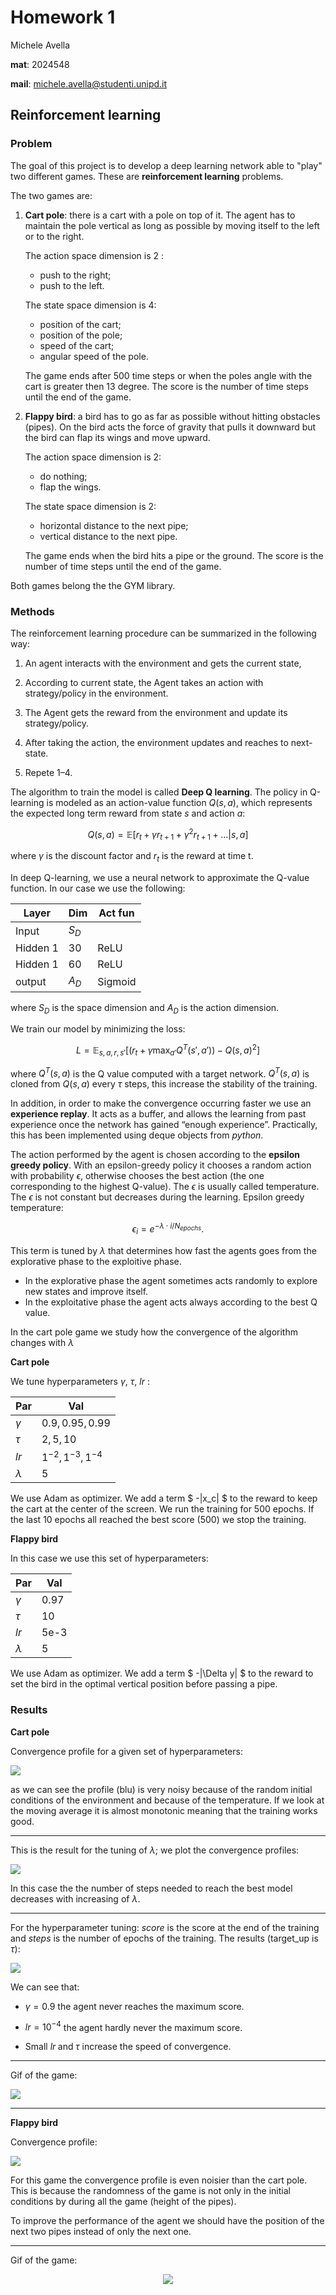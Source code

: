 # Homework 1

Michele Avella

**mat**: 2024548

**mail**: michele.avella@studenti.unipd.it

## Reinforcement learning

### Problem 

The goal of this project is to develop a deep learning network able to "play" two different games. These are **reinforcement learning** problems.

The two games are:

1) **Cart pole**: there is a cart with a pole on top of it. The agent has to maintain the pole vertical as long as possible by moving itself to the left or to the right. 

    The action space dimension is $2$ : 

    - push to the right;
    - push to the left. 
    
    The state space dimension is $4$: 
    
    - position of the cart;
    - position of the pole;
    - speed of the cart;
    - angular speed of the pole.

    The game ends after $500$ time steps or when the poles angle with the cart is greater then $13$ degree. The score is the number of time steps until the end of the game.

2) **Flappy bird**: a bird has to go as far as possible without hitting obstacles (pipes). On the bird acts the force of gravity that pulls it downward but the bird can flap its wings and move upward.

    The action space dimension is $2$:
    
    - do nothing;
    - flap the wings.

    The state space dimension is $2$:

    - horizontal distance to the next pipe;
    - vertical distance to the next pipe.

    The game ends when the bird hits a pipe or the ground. The score is the number of time steps until the end of the game.

Both games belong the the GYM library.

### Methods 

The reinforcement learning procedure can be summarized in the following way:

1) An agent interacts with the environment and gets the current state,

2) According to current state, the Agent takes an action with strategy/policy in the environment.

3) The Agent gets the reward from the environment and update its strategy/policy.

4) After taking the action, the environment updates and reaches to next-state.

5) Repete 1–4.

The algorithm to train the model is called **Deep Q learning**.  The policy in Q-learning is modeled as an action-value function $Q(s, a)$, which represents the expected long term reward from state $s$ and action $a$:

$$
Q(s,a) = \mathbb E [r_t + \gamma r_{t+1} + \gamma^2r_{t+1} + ... | s,a]
$$

where $\gamma$ is the discount factor and $r_t$ is the reward at time t.


In deep Q-learning, we use a neural network to approximate the Q-value function. In our case we use the following:

<center>

| Layer  | Dim | Act fun|
| - | - | - |
| Input | $S_D$ ||
|Hidden 1| $30$ |ReLU |
|Hidden 1| $60$ |ReLU |
| output | $A_D$ |Sigmoid |

</center>

where $S_D$ is the space dimension and $A_D$ is the action dimension. 

We train our model by minimizing the loss:

$$
L = \mathbb E_{s,a,r,s'}[(r_t + \gamma \max _{a'} Q^T(s',a'))- Q(s,a)^2]
$$

where $Q^T(s,a)$ is the Q value computed with a target network. $Q^T(s,a)$ is cloned from $Q(s,a)$ every $\tau$ steps, this increase the stability of the training.

In addition, in order to make the convergence occurring faster we use an **experience replay**. It acts as a buffer,
and allows the learning from past experience once
the network has gained “enough experience”. Practically, this has been implemented using deque objects from $python$.

The action performed by the agent is chosen according to the **epsilon greedy policy**.
With an epsilon-greedy policy it chooses a random action with probability $\epsilon$, otherwise chooses the best action (the one corresponding to the highest Q-value). The $\epsilon$ is usually called temperature.
The $\epsilon$ is not constant but decreases during the learning.
Epsilon greedy temperature:

$$
\epsilon_i = e^{-\lambda \cdot i / N_{epochs}}.
$$

This term is tuned by $\lambda$ that determines how fast the agents goes from the explorative phase to the exploitive phase.

- In the explorative phase the agent sometimes acts randomly to explore new states and improve itself. 
- In the exploitative phase the agent acts always according to the best Q value.

In the cart pole game we study how the convergence of the algorithm changes with $\lambda$

**Cart pole**

We tune hyperparameters $\gamma$, $\tau$, $lr$ :

<center>

|Par|Val|
|-|-|
|$\gamma$|$0.9, 0.95, 0.99$|
|$\tau$|$2,5,10$|
|$lr$|$1^{-2},1^{-3},1^{-4}$|
|$\lambda$|5|

</center>

We use Adam as optimizer. We add a term $ -|x_c| $ to the reward to keep the cart at the center of the screen.
We run the training for $500$ epochs. If the last $10$ epochs all reached the best score ($500$) we stop the training. 



**Flappy bird**

In this case we use this set of hyperparameters:

<center>

|Par|Val|
|-|-|
|$\gamma$|0.97|
|$\tau$|10|
|$lr$|5e-3|
|$\lambda$|5|


</center>

We use Adam as optimizer. We add a term $ -|\Delta y| $ to the reward to set the bird in the optimal vertical position before passing a pipe.

### Results

**Cart pole**

Convergence profile for a given set of hyperparameters:

![](img/cart_conv.png)

as we can see the profile (blu) is very noisy because of the random initial conditions of the environment and because of the temperature. If we look at the moving average it is almost monotonic meaning that the training works good.

___

This is the result for the tuning of $\lambda$; we plot the convergence profiles:

![](img/cart_conv_lambdas.png)

In this case the the number of steps needed to reach the best model decreases with increasing of $\lambda$. 

___

For the hyperparameter tuning: *score* is the score at the end of the training and *steps* is the number of epochs of the training. The results (target_up is $\tau$):

![](img/hyp_tun_cart.png)

We can see that:

- $\gamma = 0.9$ the agent never reaches the maximum score.

- $lr = 10^{-4}$ the agent hardly never the maximum score.

- Small $lr \;\text{and}\; \tau$ increase the speed of convergence.

___

Gif of the game:

![](img/pole_animation.gif)

___

**Flappy bird**

Convergence profile:

![](img/flappy_conv.png)

For this game the convergence profile is even noisier than the cart pole. This is because the randomness of the game is not only in the initial conditions by during all the game (height of the pipes). 

To improve the performance of the agent we should have the position of the next two pipes instead of only the next one.
___

Gif of the game:

<center>

![](img/flappy2.gif)

</center>
